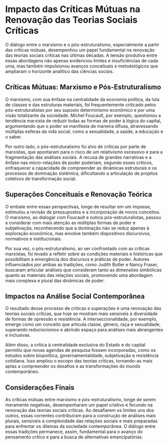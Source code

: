 
# Impacto das Críticas Mútuas na Renovação das Teorias Sociais Críticas

O diálogo entre o marxismo e o pós-estruturalismo, especialmente a partir das críticas mútuas, desempenhou um papel fundamental na renovação das teorias sociais críticas nas últimas décadas. A tensão produtiva entre essas abordagens não apenas evidenciou limites e insuficiências de cada uma, mas também impulsionou avanços conceituais e metodológicos que ampliaram o horizonte analítico das ciências sociais.

## Críticas Mútuas: Marxismo e Pós-Estruturalismo

O marxismo, com sua ênfase na centralidade da economia política, da luta de classes e das estruturas materiais, foi frequentemente criticado pelos pós-estruturalistas por seu suposto determinismo econômico e por uma visão totalizante da sociedade. Michel Foucault, por exemplo, questionou a tendência marxista de reduzir todas as formas de poder à lógica do capital, argumentando que o poder se manifesta de maneira difusa, atravessando múltiplas esferas da vida social, como a sexualidade, a saúde, a educação e o saber.

Por outro lado, o pós-estruturalismo foi alvo de críticas por parte de marxistas, que apontaram para o risco de um relativismo excessivo e para a fragmentação das análises sociais. A recusa de grandes narrativas e a ênfase nas micro-relações de poder poderiam, segundo esses críticos, enfraquecer a capacidade de compreender as dinâmicas estruturais e os processos de dominação sistêmica, dificultando a articulação de projetos coletivos de transformação social.

## Superações Conceituais e Renovação Teórica

O embate entre essas perspectivas, longe de resultar em um impasse, estimulou a revisão de pressupostos e a incorporação de novos conceitos. O marxismo, ao dialogar com Foucault e outros pós-estruturalistas, passou a considerar com mais atenção as múltiplas formas de poder e subjetivação, reconhecendo que a dominação não se reduz apenas à exploração econômica, mas envolve também dispositivos discursivos, normativos e institucionais.

Por sua vez, o pós-estruturalismo, ao ser confrontado com as críticas marxistas, foi levado a refletir sobre as condições materiais e históricas que possibilitam a emergência dos discursos e práticas de poder. Autores influenciados por ambas as tradições, como Judith Butler e Nancy Fraser, buscaram articular análises que consideram tanto as dimensões simbólicas quanto as materiais das relações sociais, promovendo uma abordagem mais complexa e plural das dinâmicas de poder.

## Impactos na Análise Social Contemporânea

O resultado desse processo de críticas e superações é uma renovação das teorias sociais críticas, que hoje se mostram mais sensíveis à diversidade de formas de opressão e resistência. A interseccionalidade, por exemplo, emerge como um conceito que articula classe, gênero, raça e sexualidade, superando reducionismos e abrindo espaço para análises mais abrangentes e inclusivas.

Além disso, a crítica à centralidade exclusiva do Estado e do capital permitiu que novas agendas de pesquisa fossem incorporadas, como os estudos sobre biopolítica, governamentalidade, subjetivação e resistência cotidiana. Isso ampliou o escopo das teorias críticas, tornando-as mais aptas a compreender os desafios e as transformações do mundo contemporâneo.

## Considerações Finais

As críticas mútuas entre marxismo e pós-estruturalismo, longe de serem meramente negativas, desempenharam um papel criativo e fecundo na renovação das teorias sociais críticas. Ao desafiarem os limites uns dos outros, essas correntes contribuíram para a construção de análises mais plurais, sensíveis à complexidade das relações sociais e mais preparadas para enfrentar os dilemas da sociedade contemporânea. O diálogo entre essas tradições permanece, assim, fundamental para o avanço do pensamento crítico e para a busca de alternativas emancipatórias.
```
